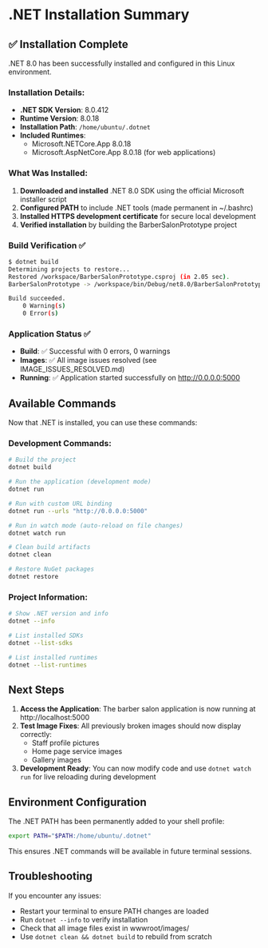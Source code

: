 # .NET Installation Summary

## ✅ Installation Complete

.NET 8.0 has been successfully installed and configured in this Linux environment.

### Installation Details:
- **.NET SDK Version**: 8.0.412
- **Runtime Version**: 8.0.18
- **Installation Path**: `/home/ubuntu/.dotnet`
- **Included Runtimes**: 
  - Microsoft.NETCore.App 8.0.18
  - Microsoft.AspNetCore.App 8.0.18 (for web applications)

### What Was Installed:
1. **Downloaded and installed** .NET 8.0 SDK using the official Microsoft installer script
2. **Configured PATH** to include .NET tools (made permanent in ~/.bashrc)
3. **Installed HTTPS development certificate** for secure local development
4. **Verified installation** by building the BarberSalonPrototype project

### Build Verification ✅
```bash
$ dotnet build
Determining projects to restore...
Restored /workspace/BarberSalonPrototype.csproj (in 2.05 sec).
BarberSalonPrototype -> /workspace/bin/Debug/net8.0/BarberSalonPrototype.dll

Build succeeded.
    0 Warning(s)
    0 Error(s)
```

### Application Status ✅
- **Build**: ✅ Successful with 0 errors, 0 warnings
- **Images**: ✅ All image issues resolved (see IMAGE_ISSUES_RESOLVED.md)
- **Running**: ✅ Application started successfully on http://0.0.0.0:5000

## Available Commands

Now that .NET is installed, you can use these commands:

### Development Commands:
```bash
# Build the project
dotnet build

# Run the application (development mode)
dotnet run

# Run with custom URL binding
dotnet run --urls "http://0.0.0.0:5000"

# Run in watch mode (auto-reload on file changes)
dotnet watch run

# Clean build artifacts
dotnet clean

# Restore NuGet packages
dotnet restore
```

### Project Information:
```bash
# Show .NET version and info
dotnet --info

# List installed SDKs
dotnet --list-sdks

# List installed runtimes
dotnet --list-runtimes
```

## Next Steps

1. **Access the Application**: The barber salon application is now running at http://localhost:5000
2. **Test Image Fixes**: All previously broken images should now display correctly:
   - Staff profile pictures
   - Home page service images
   - Gallery images
3. **Development Ready**: You can now modify code and use `dotnet watch run` for live reloading during development

## Environment Configuration

The .NET PATH has been permanently added to your shell profile:
```bash
export PATH="$PATH:/home/ubuntu/.dotnet"
```

This ensures .NET commands will be available in future terminal sessions.

## Troubleshooting

If you encounter any issues:
- Restart your terminal to ensure PATH changes are loaded
- Run `dotnet --info` to verify installation
- Check that all image files exist in wwwroot/images/
- Use `dotnet clean && dotnet build` to rebuild from scratch